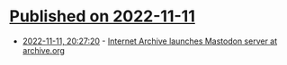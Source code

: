 # [Published on 2022-11-11](index.md)

* [2022-11-11, 20:27:20](https://news.ycombinator.com/item?id=33566346) - [Internet Archive launches Mastodon server at archive.org](https://mastodon.archive.org/about/more)
